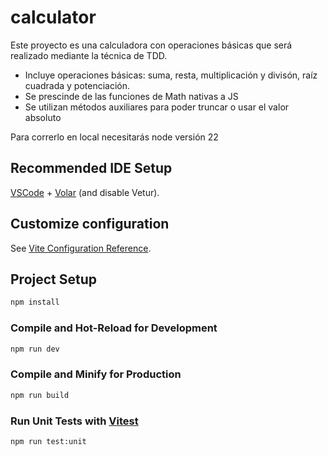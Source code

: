 # calculator

Este proyecto es una calculadora con operaciones básicas que será realizado mediante la técnica de TDD.

- Incluye operaciones básicas: suma, resta, multiplicación y divisón, raíz cuadrada y potenciación.
- Se prescinde de las funciones de Math nativas a JS
- Se utilizan métodos auxiliares para poder truncar o usar el valor absoluto

Para correrlo en local necesitarás node versión 22

## Recommended IDE Setup

[VSCode](https://code.visualstudio.com/) + [Volar](https://marketplace.visualstudio.com/items?itemName=Vue.volar) (and disable Vetur).

## Customize configuration

See [Vite Configuration Reference](https://vite.dev/config/).

## Project Setup

```sh
npm install
```

### Compile and Hot-Reload for Development

```sh
npm run dev
```

### Compile and Minify for Production

```sh
npm run build
```

### Run Unit Tests with [Vitest](https://vitest.dev/)

```sh
npm run test:unit
```
